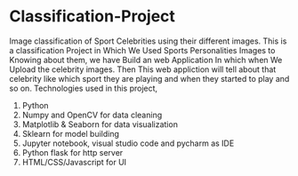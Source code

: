 # Classification-Project
Image classification of Sport Celebrities using their different images.
This is a classification Project in Which We Used Sports Personalities Images to Knowing about them, we have Build an web Application In which when We Upload the celebrity images.
Then This web appliction will tell about that celebrity like which sport they are playing and when they started to play and so on.
Technologies used in this project,
1. Python
2. Numpy and OpenCV for data cleaning
3. Matplotlib & Seaborn for data visualization
4. Sklearn for model building
5. Jupyter notebook, visual studio code and pycharm as IDE
6. Python flask for http server
7. HTML/CSS/Javascript for UI
